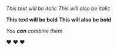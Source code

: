*This text will be italic*
_This will also be italic_

**This text will be bold**
__This will also be bold__

_You **can** combine them_

:heart: :heart: :heart: 
